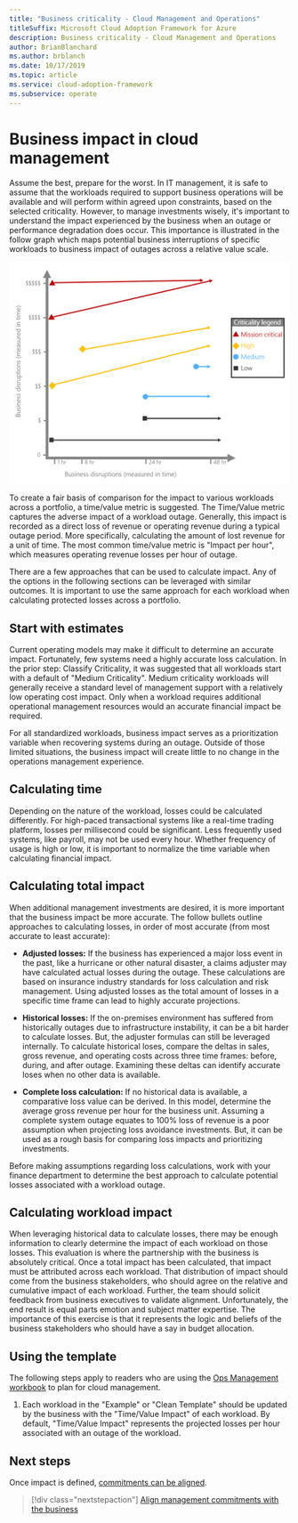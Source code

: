 ```yaml
---
title: "Business criticality - Cloud Management and Operations"
titleSuffix: Microsoft Cloud Adoption Framework for Azure
description: Business criticality - Cloud Management and Operations
author: BrianBlanchard
ms.author: brblanch
ms.date: 10/17/2019
ms.topic: article
ms.service: cloud-adoption-framework
ms.subservice: operate
---
```


# Business impact in cloud management

Assume the best, prepare for the worst. In IT management, it is safe to assume that the workloads required to support business operations will be available and will perform within agreed upon constraints, based on the selected criticality. However, to manage investments wisely, it's important to understand the impact experienced by the business when an outage or performance degradation does occur. This importance is illustrated in the follow graph which maps potential business interruptions of specific workloads to business impact of outages across a relative value scale.

![Impact of business interruptions](../../_images/manage/time-value-impact.png)

To create a fair basis of comparison for the impact to various workloads across a portfolio, a time/value metric is suggested. The Time/Value metric captures the adverse impact of a workload outage. Generally, this impact is recorded as a direct loss of revenue or operating revenue during a typical outage period. More specifically, calculating the amount of lost revenue for a unit of time. The most common time/value metric is "Impact per hour", which measures operating revenue losses per hour of outage.

There are a few approaches that can be used to calculate impact. Any of the options in the following sections can be leveraged with similar outcomes. It is important to use the same approach for each workload when calculating protected losses across a portfolio.

## Start with estimates

Current operating models may make it difficult to determine an accurate impact. Fortunately, few systems need a highly accurate loss calculation. In the prior step: Classify Criticality, it was suggested that all workloads start with a default of "Medium Criticality". Medium criticality workloads will generally receive a standard level of management support with a relatively low operating cost impact. Only when a workload requires additional operational management resources would an accurate financial impact be required.

For all standardized workloads, business impact serves as a prioritization variable when recovering systems during an outage. Outside of those limited situations, the business impact will create little to no change in the operations management experience. 

## Calculating time

Depending on the nature of the workload, losses could be calculated differently. For high-paced transactional systems like a real-time trading platform, losses per millisecond could be significant. Less frequently used systems, like payroll, may not be used every hour. Whether frequency of usage is high or low, it is important to normalize the time variable when calculating financial impact.

## Calculating total impact

When additional management investments are desired, it is more important that the business impact be more accurate. The follow bullets outline approaches to calculating losses, in order of most accurate (from most accurate to least accurate):

- **Adjusted losses:** If the business has experienced a major loss event in the past, like a hurricane or other natural disaster, a claims adjuster may have calculated actual losses during the outage. These calculations are based on insurance industry standards for loss calculation and risk management. Using adjusted losses as the total amount of losses in a specific time frame can lead to highly accurate projections.

- **Historical losses:** If the on-premises environment has suffered from historically outages due to infrastructure instability, it can be a bit harder to calculate losses. But, the adjuster formulas can still be leveraged internally. To calculate historical loses, compare the deltas in sales, gross revenue, and operating costs across three time frames: before, during, and after outage. Examining these deltas can identify accurate loses when no other data is available.

- **Complete loss calculation:** If no historical data is available, a comparative loss value can be derived. In this model, determine the average gross revenue per hour for the business unit. Assuming a complete system outage equates to 100% loss of revenue is a poor assumption when projecting loss avoidance investments. But, it can be used as a rough basis for comparing loss impacts and prioritizing investments.

Before making assumptions regarding loss calculations, work with your finance department to determine the best approach to calculate potential losses associated with a workload outage.

## Calculating workload impact

When leveraging historical data to calculate losses, there may be enough information to clearly determine the impact of each workload on those losses. This evaluation is where the partnership with the business is absolutely critical. Once a total impact has been calculated, that impact must be attributed across each workload. That distribution of impact should come from the business stakeholders, who should agree on the relative and cumulative impact of each workload. Further, the team should solicit feedback from business executives to validate alignment. Unfortunately, the end result is equal parts emotion and subject matter expertise. The importance of this exercise is that it represents the logic and beliefs of the business stakeholders who should have a say in budget allocation.

## Using the template

The following steps apply to readers who are using the [Ops Management workbook](https://raw.githubusercontent.com/microsoft/CloudAdoptionFramework/master/manage/opsmanagementworkbook.xlsx) to plan for cloud management.

1. Each workload in the "Example" or "Clean Template" should be updated by the business with the "Time/Value Impact" of each workload. By default, "Time/Value Impact" represents the projected losses per hour associated with an outage of the workload.

## Next steps

Once impact is defined, [commitments can be aligned](./commitment.md).

> [!div class="nextstepaction"]
> [Align management commitments with the business](./commitment.md)
